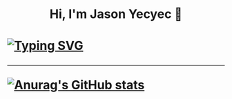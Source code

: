
  <h1 align="center"> Hi, I'm Jason Yecyec 👋<h1/>

 [![Typing SVG](https://readme-typing-svg.herokuapp.com?color=1A8FF7&lines=Aspiring+to+be+a+Full-stack+developer&center=true)](https://git.io/typing-svg)

  
  
 ---
[![Anurag's GitHub stats](https://github-readme-stats.vercel.app/api?username=Jasonyecyec&show_icons=true)](https://github.com/Jasonyecyec/github-readme-stats)
          
